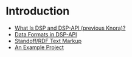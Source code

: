 <!---
Copyright © 2015-2021 the contributors (see Contributors.md).

This file is part of DSP — DaSCH Service Platform.

DSP is free software: you can redistribute it and/or modify
it under the terms of the GNU Affero General Public License as published
by the Free Software Foundation, either version 3 of the License, or
(at your option) any later version.

DSP is distributed in the hope that it will be useful,
but WITHOUT ANY WARRANTY; without even the implied warranty of
MERCHANTABILITY or FITNESS FOR A PARTICULAR PURPOSE.  See the
GNU Affero General Public License for more details.

You should have received a copy of the GNU Affero General Public
License along with DSP. If not, see <http://www.gnu.org/licenses/>.
-->

# Introduction

* [What Is DSP and DSP-API (previous Knora)?](what-is-knora.md)
* [Data Formats in DSP-API](data-formats.md)
* [Standoff/RDF Text Markup](standoff-rdf.md)
* [An Example Project](example-project.md)

